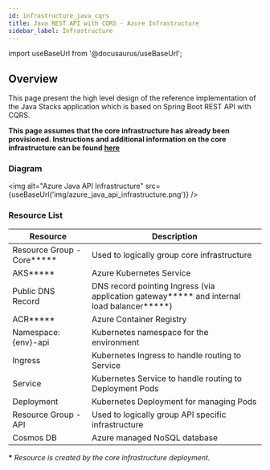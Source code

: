 ```yaml
---
id: infrastructure_java_cqrs
title: Java REST API with CQRS - Azure Infrastructure
sidebar_label: Infrastructure
---
```


import useBaseUrl from '@docusaurus/useBaseUrl';

## Overview

This page present the high level design of the reference implementation of the Java Stacks
application which is based on Spring Boot REST API with CQRS.

**This page assumes that the core infrastructure has already been provisioned. Instructions and additional information on the core infrastructure can be found [here](../../../../infrastructure/azure/core_infrastructure.md)**

### Diagram

<img alt="Azure Java API Infrastructure" src={useBaseUrl('img/azure_java_api_infrastructure.png')} />

### Resource List

| Resource                | Description                                                                          |
| ----------------------- | ------------------------------------------------------------------------------------ |
| Resource Group - Core**\*** | Used to logically group core infrastructure                                          |
| AKS**\***                   | Azure Kubernetes Service                                                             |
| Public DNS Record       | DNS record pointing Ingress (via application gateway**\*** and internal load balancer**\***) |
| ACR**\***                   | Azure Container Registry                                                             |
| Namespace: {env}-api    | Kubernetes namespace for the environment                                             |
| Ingress                 | Kubernetes Ingress to handle routing to Service                                      |
| Service                 | Kubernetes Service to handle routing to Deployment Pods                              |
| Deployment              | Kubernetes Deployment for managing Pods                                              |
| Resource Group - API    | Used to logically group API specific infrastructure                                  |
| Cosmos DB               | Azure managed NoSQL database                                                         |

**\*** *Resource is created by the core infrastructure deployment.*
